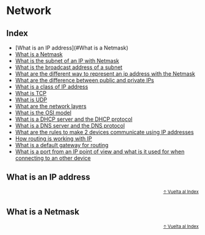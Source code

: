 # Network<!-- omit in toc -->

## Index<!-- omit in toc -->
- [What is an IP address](#What is a Netmask)
- [What is a Netmask](#comandos-básicos)
- [What is the subnet of an IP with Netmask](#comandos-básicos)
- [What is the broadcast address of a subnet](#comandos-básicos)
- [What are the different way to represent an ip address with the Netmask](#comandos-básicos)
- [What are the difference between public and private IPs](#comandos-básicos)
- [What is a class of IP address](#comandos-básicos)
- [What is TCP](#comandos-básicos)
- [What is UDP](#comandos-básicos)
- [What are the network layers](#comandos-básicos)
- [What is the OSI model](#comandos-básicos)
- [What is a DHCP server and the DHCP protocol](#comandos-básicos)
- [What is a DNS server and the DNS protocol](#comandos-básicos)
- [What are the rules to make 2 devices communicate using IP addresses](#comandos-básicos)
- [How routing is working with IP](#comandos-básicos)
- [What is a default gateway for routing](#comandos-básicos)
- [What is a port from an IP point of view and what is it used for when connecting
to an other device](#comandos-básicos)


## What is an IP address


<div align="right">
  <small><a href="#network">🡡 Vuelta al Index</a></small>
</div>


## What is a Netmask


<div align="right">
  <small><a href="#network">🡡 Vuelta al Index</a></small>
</div>
